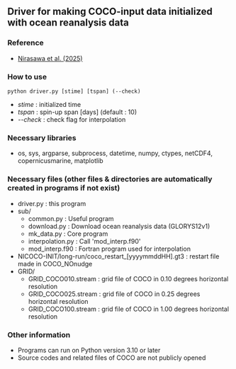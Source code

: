 ## Driver for making COCO-input data initialized with ocean reanalysis data

### Reference
- [Nirasawa et al. (2025)](https://doi.org/10.2151/jmsj.2025-035)

### How to use
```shell
python driver.py [stime] [tspan] (--check)
```
- *stime* : initialized time
- *tspan* : spin-up span [days] (default : 10)
- *--check* : check flag for interpolation

### Necessary libraries
- os, sys, argparse, subprocess, datetime, numpy, ctypes, netCDF4, copernicusmarine, matplotlib

### Necessary files (other files & directories are automatically created in programs if not exist)
- driver.py : this program
- sub/
  - common.py : Useful program
  - download.py : Download ocean reanalysis data (GLORYS12v1)
  - mk_data.py : Core program
  - interpolation.py : Call 'mod_interp.f90'
  - mod_interp.f90 : Fortran program used for interpolation
- NICOCO-INIT/long-run/coco_restart_[yyyymmddHH].gt3 : restart file made in COCO_NOnudge
- GRID/
  - GRID_COCO010.stream : grid file of COCO in 0.10 degrees horizontal resolution
  - GRID_COCO025.stream : grid file of COCO in 0.25 degrees horizontal resolution
  - GRID_COCO100.stream : grid file of COCO in 1.00 degrees horizontal resolution

### Other information
- Programs can run on Python version 3.10 or later
- Source codes and related files of COCO are not publicly opened
